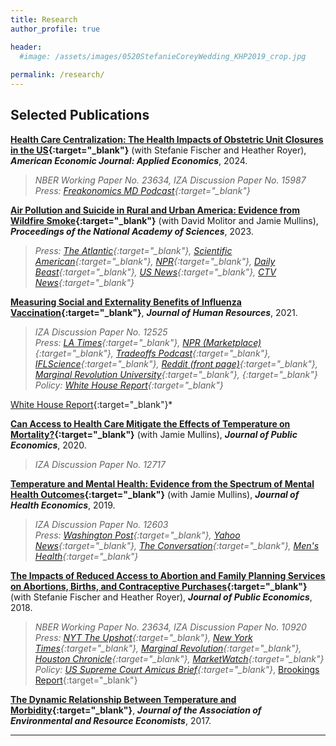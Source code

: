 ```yaml
---
title: Research
author_profile: true

header:
  #image: /assets/images/0520StefanieCoreyWedding_KHP2019_crop.jpg
  
permalink: /research/
---
```


## Selected Publications

 **[Health Care Centralization: The Health Impacts of Obstetric Unit Closures in the US](/assets/docs/frw_reduced_form_manuscript_AEJ_R1.pdf){:target="_blank"}** (with Stefanie Fischer and Heather Royer), ***American Economic Journal: Applied Economics***, 2024.
> *NBER Working Paper No. 23634, IZA Discussion Paper No. 15987*\
> *Press: [Freakonomics MD Podcast](https://freakonomics.com/podcast/what-happens-when-a-hospital-closes/){:target="_blank"}*

<!--**[Do Cities Mitigate or Exacerbate Environmental Damages to Health?](/assets/docs/wp_urban_environmental_health_risks.pdf){:target="_blank"}** (with David Molitor), ***Regional Science and Urban Economics***, 2024.
> *Solicited Special Issue*\
> *NBER Working Paper No. 31990, IZA Discussion Paper No. 16678*
-->
**[Air Pollution and Suicide in Rural and Urban America: Evidence from Wildfire Smoke](/assets/docs/pnas_2023_smokesuicide.pdf){:target="_blank"}** (with David Molitor and Jamie Mullins), ***Proceedings of the National Academy of Sciences***, 2023.
> *Press: [The Atlantic](https://www.theatlantic.com/science/archive/2024/02/air-pollution-life-cost-great-recession/677523/){:target="_blank"}, [Scientific American](https://www.scientificamerican.com/article/air-pollution-is-really-dangerous-even-more-new-evidence-shows/){:target="_blank"}, [NPR](https://www.nprillinois.org/health-harvest/2023-10-12/a-study-shows-that-air-pollution-from-wildfire-smoke-increases-suicide-in-rural-areas){:target="_blank"}, [Daily Beast](https://www.thedailybeast.com/how-air-pollution-and-wildfires-are-making-us-more-suicidal){:target="_blank"}, [US News](https://www.usnews.com/news/health-news/articles/2023-09-11/could-wildfire-smoke-raise-rural-suicide-rates){:target="_blank"}, [CTV News](https://www.ctvnews.ca/health/air-pollution-caused-by-wildfire-smoke-linked-to-elevated-suicide-risk-in-rural-counties-u-s-research-1.6557390){:target="_blank"}*

**[Measuring Social and Externality Benefits of Influenza Vaccination](/assets/docs/Revision_White_Flu_June2019.pdf){:target="_blank"}**, ***Journal of Human Resources***, 2021.
> *IZA Discussion Paper No. 12525*\
> *Press: [LA Times](https://www.latimes.com/opinion/op-ed/la-oe-ayers-flu-shots-20181112-story.html?_amp=true){:target="_blank"}, [NPR (Marketplace)](https://www.marketplace.org/2021/05/28/how-effective-are-employer-vaccine-mandates/){:target="_blank"}, [Tradeoffs Podcast](https://tradeoffs.org/2021/05/20/calling-the-shots-should-employers-mandate-covid-vaccines/){:target="_blank"}, [IFLScience](https://www.iflscience.com/health-and-medicine/just-a-one-percent-increase-in-flu-shots-could-save-hundreds-of-lives-/){:target="_blank"}, [Reddit (front page)](https://www.reddit.com/r/science/comments/d6dpu1/flu_vaccination_in_the_us_substantially_reduces/){:target="_blank"}, [Marginal Revolution University](https://www.youtube.com/watch?ab_channel=MarginalRevolutionUniversity&feature=youtu.be&v=2EFG6dvtQ6M){:target="_blank"}, [](){:target="_blank"}*\
> *Policy: [White House Report](https://www.whitehouse.gov/wp-content/uploads/2021/10/Vaccination-Requirements-Report.pdf){:target="_blank"}*

 [White House Report]("cdwhite1.github.io/tree/main/assets/docs/Flu_JHR_WhiteHouseReport.pdf"){:target="_blank"}*


<!--**[Population Mortality and Laws Encouraging Influenza Vaccination for Hospital Workers](https://www.acpjournals.org/doi/10.7326/M20-0413){:target="_blank"}** (with Mariana Carrera and Emily Lawler), ***Annals of Internal Medicine***, 2021.
> *Press: [See for summary](https://annals.altmetric.com/details/97097476/news){:target="_blank"}*
-->
**[Can Access to Health Care Mitigate the Effects of Temperature on Mortality?](/assets/docs/EnvInt_MullinsWhite_JPubE_RR2.pdf){:target="_blank"}** (with Jamie Mullins), ***Journal of Public Economics***, 2020.
> *IZA Discussion Paper No. 12717*

**[Temperature and Mental Health: Evidence from the Spectrum of Mental Health Outcomes](/assets/docs/Weather_MH_R%26R_V13.pdf){:target="_blank"}** (with Jamie Mullins), ***Journal of Health Economics***, 2019.
> *IZA Discussion Paper No. 12603*\
> *Press: [Washington Post](https://www.washingtonpost.com/wellness/2023/07/03/summer-sad-depression-symptoms-causes-treatment/){:target="_blank"}, [Yahoo News](https://news.yahoo.com/hotter-weather-brings-more-stress-180146567.html){:target="_blank"}, [The Conversation](https://theconversation.com/as-heatwaves-become-more-extreme-which-jobs-are-riskiest-151841){:target="_blank"}, [Men's Health](https://www.menshealth.com/health/a34919033/happiest-cities-in-america/){:target="_blank"}*
 
**[The Impacts of Reduced Access to Abortion and Family Planning Services on Abortions, Births, and Contraceptive Purchases](/assets/docs/Abortion_v21.pdf){:target="_blank"}** (with Stefanie Fischer and Heather Royer), ***Journal of Public Economics***, 2018.
> *NBER Working Paper No. 23634, IZA Discussion Paper No. 10920*\
> *Press: [NYT The Upshot](https://www.nytimes.com/interactive/2019/07/18/upshot/roe-v-wade-abortion-maps-planned-parenthood.html?mtrref=www.nytimes.com&mtrref=www.nytimes.com&gwh=A499654C4F13DA63E11C9DBDDDBBE942&gwt=pay&assetType=PAYWALL){:target="_blank"}, [New York Times](https://drive.google.com/file/d/1NmMqDfwAdqKMr2RttZgEjG0U4B2NFdFy/view){:target="_blank"}, [Marginal Revolution](https://marginalrevolution.com/marginalrevolution/2021/12/earlier-data-on-texas-abortion-restrictions.html#comments){:target="_blank"}, [Houston Chronicle](https://www.houstonchronicle.com/business/texanomics/article/Study-Texas-abortion-restrictions-boosted-birth-11720119.php){:target="_blank"}, [MarketWatch](https://www.marketwatch.com/story/what-happened-to-birth-rates-after-texas-restricted-access-to-abortion-2017-08-01){:target="_blank"}*\
> *Policy: [US Supreme Court Amicus Brief](https://www.supremecourt.gov/DocketPDF/19/19-1392/193084/20210920175559884_19-1392bsacEconomists.pdf){:target="_blank"}*, [Brookings Report](https://www.brookings.edu/research/what-can-economic-research-tell-us-about-the-effect-of-abortion-access-on-womens-lives/){:target="_blank"}

<!--**[Can Paid Sick Leave Mandates Reduce Leave-Taking?](/assets/docs/Labour_Revision_20Sept2017.pdf){:target="_blank"}** (with Jenna Stearns), ***Labour Economics***, 2018.
> *Press: [Popular Science](https://www.popsci.com/story/science/healthcare-paid-sick-leave-coronavirus/){:target="_blank"}*
-->
 **[The Dynamic Relationship Between Temperature and Morbidity](/assets/docs/White_JAERE_Revised_3.pdf){:target="_blank"}**, ***Journal of the Association of Environmental and Resource Economists***, 2017.

<!--**[Using vehicle-to-grid technology for frequency regulation and peak-load reduction](https://www.sciencedirect.com/science/article/abs/pii/S0378775310019142){:target="_blank"}** (with K. Max Zhang), ***Journal of Power Sources***, 2011.
-->
---


